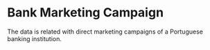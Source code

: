 # Bank Marketing Campaign
 The data is related with direct marketing campaigns of a Portuguese banking institution.
